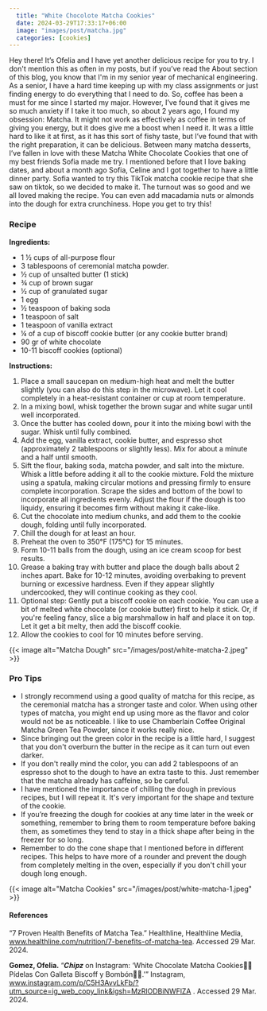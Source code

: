 ```yaml
---
  title: "White Chocolote Matcha Cookies"
  date: 2024-03-29T17:33:17+06:00
  image: "images/post/matcha.jpg"
  categories: [cookies]
---
```


Hey there! It’s Ofelia and I have yet another delicious recipe for you to try. I don't mention this as often in my posts, but if you’ve read the About section of this blog, you know that I'm in my senior year of mechanical engineering. As a senior, I have a hard time keeping up with my class assignments or just finding energy to do everything that I need to do. So, coffee has been a must for me since I started my major. However, I’ve found that it gives me so much anxiety if I take it too much, so about 2 years ago, I found my obsession: Matcha. It might not work as effectively as coffee in terms of giving you energy, but it does give me a boost when I need it. It was a little hard to like it at first, as it has this sort of fishy taste, but I’ve found that with the right preparation, it can be delicious. Between many matcha desserts, I’ve fallen in love with these Matcha White Chocolate Cookies that one of my best friends Sofia made me try. I mentioned before that I love baking dates, and about a month ago Sofia, Celine and I got together to have a little dinner party. Sofia wanted to try this TikTok matcha cookie recipe that she saw on tiktok, so we decided to make it. The turnout was so good and we all loved making the recipe. You can even add macadamia nuts or almonds into the dough for extra crunchiness. Hope you get to try this!

### Recipe

**Ingredients:**

- 1 ½ cups of all-purpose flour
- 3 tablespoons of ceremonial matcha powder. 
- ½ cup of  unsalted butter (1 stick)
- ¾ cup of brown sugar
- ½ cup of granulated sugar
- 1 egg
- ½ teaspoon of baking soda
- 1 teaspoon of salt
- 1 teaspoon of vanilla extract
- ¼ of a cup of biscoff cookie butter (or any cookie butter brand)
- 90 gr of white chocolate
- 10-11 biscoff cookies (optional)


**Instructions:**

1. Place a small saucepan on medium-high heat and melt the butter slightly (you can also do this step in the microwave). Let it cool completely in a heat-resistant container or cup at room temperature.
2. In a mixing bowl, whisk together the brown sugar and white sugar until well incorporated.
3. Once the butter has cooled down, pour it into the mixing bowl with the sugar. Whisk until fully combined.
4. Add the egg, vanilla extract, cookie butter, and espresso shot (approximately 2 tablespoons or slightly less). Mix for about a minute and a half until smooth.
5. Sift the flour, baking soda, matcha powder, and salt into the mixture. Whisk a little before adding it all to the cookie mixture. Fold the mixture using a spatula, making circular motions and pressing firmly to ensure complete incorporation. Scrape the sides and bottom of the bowl to incorporate all ingredients evenly. Adjust the flour if the dough is too liquidy, ensuring it becomes firm without making it cake-like.
6. Cut the chocolate into medium chunks, and add them to the cookie dough, folding until fully incorporated.
7. Chill the dough for at least an hour.
8. Preheat the oven to 350°F (175°C) for 15 minutes.
9. Form 10-11 balls from the dough, using an ice cream scoop for best results.
10. Grease a baking tray with butter and place the dough balls about 2 inches apart. Bake for 10-12 minutes, avoiding overbaking to prevent burning or excessive hardness. Even if they appear slightly undercooked, they will continue cooking as they cool.
11. Optional step: Gently put a biscoff cookie on each cookie. You can use a bit of melted white chocolate (or cookie butter) first to help it stick. Or, if you're feeling fancy, slice a big marshmallow in half and place it on top. Let it get a bit melty, then add the biscoff cookie.
12. Allow the cookies to cool for 10 minutes before serving.

{{< image alt="Matcha Dough" src="/images/post/white-matcha-2.jpeg" >}}

### Pro Tips

- I strongly recommend using a good quality of matcha for this recipe, as the ceremonial matcha has a stronger taste and color. When using other types of matcha, you might end up using more as the flavor and color would not be as noticeable. I like to use Chamberlain Coffee Original Matcha Green Tea Powder, since it works really nice. 
- Since bringing out the green color in the recipe is a little hard, I suggest that you don't overburn the butter in the recipe as it can turn out even darker.
- If you don't really mind the color, you can add 2 tablespoons of an espresso shot to the dough to have an extra taste to this. Just remember that the matcha already has caffeine, so be careful.
- I have mentioned the importance of chilling the dough in previous recipes, but I will repeat it. It's very important for the shape and texture of the cookie. 
- If you’re freezing the dough for cookies at any time later in the week or something, remember to bring them to room temperature before baking them, as sometimes they tend to stay in a thick shape after being in the freezer for so long. 
- Remember to do the cone shape that I mentioned before in different recipes. This helps to have more of a rounder and prevent the dough from completely melting in the oven, especially if you don't chill your dough long enough.

{{< image alt="Matcha Cookies" src="/images/post/white-matcha-1.jpeg" >}}

#### References
“7 Proven Health Benefits of Matcha Tea.” Healthline, Healthline Media, www.healthline.com/nutrition/7-benefits-of-matcha-tea. Accessed 29 Mar. 2024. 

**Gomez, Ofelia.** “𝑪𝒉𝒊𝒑𝒛 on Instagram: ‘White Chocolate Matcha Cookies💚🍵 Pídelas Con Galleta Biscoff y Bombón🤤💞.’” Instagram, www.instagram.com/p/C5H3AvvLkFb/?utm_source=ig_web_copy_link&igsh=MzRlODBiNWFlZA . Accessed 29 Mar. 2024. 